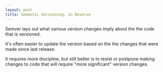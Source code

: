 ```yaml
---
layout: post
title: Semantic Versioning, in Reverse
---
```


Semver lays out what various version changes imply about the the code that is
versioned.

It's often easier to update the version based on the the changes that were made
since last release.

It requires more discipline, but still better is to resist or postpone making
changes to code that will require "more significant" version changes.
